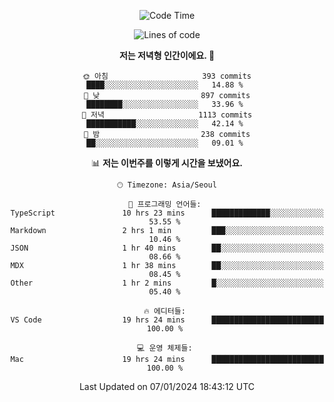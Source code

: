 <div align='center'>
 
<!--START_SECTION:waka-->
![Code Time](http://img.shields.io/badge/Code%20Time-3%2C253%20hrs%2021%20mins-blue)

![Lines of code](https://img.shields.io/badge/%EC%A0%80%EB%8A%94%20%EC%97%AC%ED%83%9C%EA%B9%8C%EC%A7%80%20-1.3%20million%20%EC%A4%84%EC%9D%98%20%EC%BD%94%EB%93%9C%EB%A5%BC%20%EC%9E%91%EC%84%B1%ED%96%88%EC%96%B4%EC%9A%94.-blue)

**저는 저녁형 인간이에요. 🦉** 

```text
🌞 아침                     393 commits         ████░░░░░░░░░░░░░░░░░░░░░   14.88 % 
🌆 낮　                     897 commits         ████████░░░░░░░░░░░░░░░░░   33.96 % 
🌃 저녁                     1113 commits        ███████████░░░░░░░░░░░░░░   42.14 % 
🌙 밤　                     238 commits         ██░░░░░░░░░░░░░░░░░░░░░░░   09.01 % 
```


📊 **저는 이번주를 이렇게 시간을 보냈어요.** 

```text
🕑︎ Timezone: Asia/Seoul

💬 프로그래밍 언어들: 
TypeScript               10 hrs 23 mins      █████████████░░░░░░░░░░░░   53.55 % 
Markdown                 2 hrs 1 min         ███░░░░░░░░░░░░░░░░░░░░░░   10.46 % 
JSON                     1 hr 40 mins        ██░░░░░░░░░░░░░░░░░░░░░░░   08.66 % 
MDX                      1 hr 38 mins        ██░░░░░░░░░░░░░░░░░░░░░░░   08.45 % 
Other                    1 hr 2 mins         █░░░░░░░░░░░░░░░░░░░░░░░░   05.40 % 

🔥 에디터들: 
VS Code                  19 hrs 24 mins      █████████████████████████   100.00 % 

💻 운영 체제들: 
Mac                      19 hrs 24 mins      █████████████████████████   100.00 % 
```


 Last Updated on 07/01/2024 18:43:12 UTC
<!--END_SECTION:waka-->
 </div>
<!---
Emewjin/Emewjin is a ✨ special ✨ repository because its `README.md` (this file) appears on your GitHub profile.
You can click the Preview link to take a look at your changes.
--->
